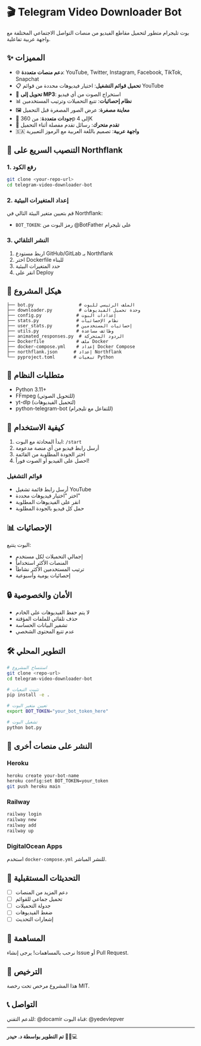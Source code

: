 # 🎬 Telegram Video Downloader Bot

بوت تليجرام متطور لتحميل مقاطع الفيديو من منصات التواصل الاجتماعي المختلفة مع واجهة عربية تفاعلية.

## ✨ المميزات

- 🌐 **دعم منصات متعددة**: YouTube, Twitter, Instagram, Facebook, TikTok, Snapchat
- 📋 **تحميل قوائم التشغيل**: اختيار فيديوهات محددة من قوائم YouTube
- 🎵 **تحويل إلى MP3**: استخراج الصوت من أي فيديو
- 📊 **نظام إحصائيات**: تتبع التحميلات وترتيب المستخدمين
- 🖼️ **معاينة مصغرة**: عرض الصور المصغرة قبل التحميل
- 🎯 **جودات متعددة**: من 360p إلى 4K
- 🔄 **تقدم متحرك**: رسائل تقدم مفصلة أثناء التحميل
- 🇸🇦 **واجهة عربية**: تصميم باللغة العربية مع الرموز التعبيرية

## 🚀 التنصيب السريع على Northflank

### 1. رفع الكود
```bash
git clone <your-repo-url>
cd telegram-video-downloader-bot
```

### 2. إعداد المتغيرات البيئية
قم بتعيين متغير البيئة التالي في Northflank:
- `BOT_TOKEN`: رمز البوت من @BotFather على تليجرام

### 3. النشر التلقائي
1. اربط مستودع GitHub/GitLab بـ Northflank
2. اختر Dockerfile للبناء
3. حدد المتغيرات البيئية
4. انقر على Deploy

## 📁 هيكل المشروع

```
├── bot.py                 # الملف الرئيسي للبوت
├── downloader.py          # وحدة تحميل الفيديوهات
├── config.py             # إعدادات البوت
├── stats.py              # نظام الإحصائيات
├── user_stats.py         # إحصائيات المستخدمين
├── utils.py              # وظائف مساعدة
├── animated_responses.py  # الردود المتحركة
├── Dockerfile            # ملف Docker
├── docker-compose.yml    # إعداد Docker Compose
├── northflank.json      # إعداد Northflank
└── pyproject.toml       # تبعيات Python
```

## 🔧 متطلبات النظام

- Python 3.11+
- FFmpeg (للتحويل الصوتي)
- yt-dlp (لتحميل الفيديوهات)
- python-telegram-bot (للتفاعل مع تليجرام)

## 🌟 كيفية الاستخدام

1. ابدأ المحادثة مع البوت: `/start`
2. أرسل رابط فيديو من أي منصة مدعومة
3. اختر الجودة المطلوبة من القائمة
4. احصل على الفيديو أو الصوت فوراً!

### قوائم التشغيل
- أرسل رابط قائمة تشغيل YouTube
- اختر "اختيار فيديوهات محددة"
- انقر على الفيديوهات المطلوبة
- حمل كل فيديو بالجودة المطلوبة

## 📊 الإحصائيات

البوت يتتبع:
- إجمالي التحميلات لكل مستخدم
- المنصات الأكثر استخداماً
- ترتيب المستخدمين الأكثر نشاطاً
- إحصائيات يومية وأسبوعية

## 🔒 الأمان والخصوصية

- لا يتم حفظ الفيديوهات على الخادم
- حذف تلقائي للملفات المؤقتة
- تشفير البيانات الحساسة
- عدم تتبع المحتوى الشخصي

## 🛠️ التطوير المحلي

```bash
# استنساخ المشروع
git clone <repo-url>
cd telegram-video-downloader-bot

# تثبيت التبعيات
pip install -e .

# تعيين متغير البوت
export BOT_TOKEN="your_bot_token_here"

# تشغيل البوت
python bot.py
```

## 🚀 النشر على منصات أخرى

### Heroku
```bash
heroku create your-bot-name
heroku config:set BOT_TOKEN=your_token
git push heroku main
```

### Railway
```bash
railway login
railway new
railway add
railway up
```

### DigitalOcean Apps
استخدم `docker-compose.yml` للنشر المباشر.

## 📝 التحديثات المستقبلية

- [ ] دعم المزيد من المنصات
- [ ] تحميل جماعي للقوائم
- [ ] جدولة التحميلات
- [ ] ضغط الفيديوهات
- [ ] إشعارات التحديث

## 🤝 المساهمة

نرحب بالمساهمات! يرجى إنشاء Issue أو Pull Request.

## 📄 الترخيص

هذا المشروع مرخص تحت رخصة MIT.

## 📞 التواصل

للدعم التقني: @docamir
قناة البوت: @yedevlepver

---

**تم التطوير بواسطة د. حيدر** 👨‍⚕️💻